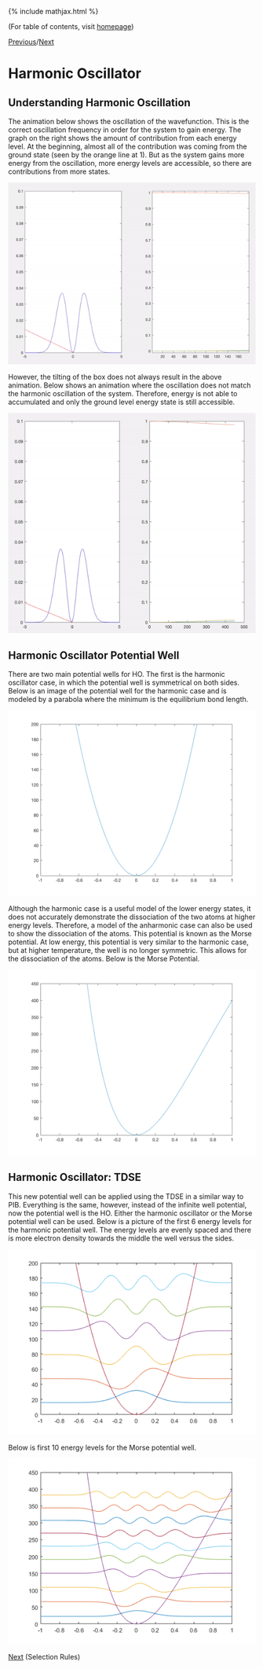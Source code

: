 {% include mathjax.html %}

(For table of contents, visit [homepage](/README.md))

[Previous](/Perturb.md)/[Next](/Selection_rules.md)

# Harmonic Oscillator

## Understanding Harmonic Oscillation

The animation below shows the oscillation of the wavefunction. This is the correct oscillation frequency in order for the system to gain energy. The graph on the right shows the amount of contribution from each energy level. At the beginning, almost all of the contribution was coming from the ground state (seen by the orange line at 1). But as the system gains more energy from the oscillation, more energy levels are accessible, so there are contributions from more states.

![oscillator](/oscillation.gif)

However, the tilting of the box does not always result in the above animation. Below shows an animation where the oscillation does not match the harmonic oscillation of the system. Therefore, energy is not able to accumulated and only the ground level energy state is still accessible.

![oscillator2](/oscillation2.gif)

## Harmonic Oscillator Potential Well

There are two main potential wells for HO. The first is the harmonic oscillator case, in which the potential well is symmetrical on both sides. Below is an image of the potential well for the harmonic case and is modeled by a parabola where the minimum is the equilibrium bond length.

![harmonic potential well](/harmonicPW.png)

Although the harmonic case is a useful model of the lower energy states, it does not accurately demonstrate the dissociation of the two atoms at higher energy levels. Therefore, a model of the anharmonic case can also be used to show the dissociation of the atoms. This potential is known as the Morse potential. At low energy, this potential is very similar to the harmonic case, but at higher temperature, the well is no longer symmetric. This allows for the dissociation of the atoms. Below is the Morse Potential.

![Morse potential well](/morsePW.png)

## Harmonic Oscillator: TDSE

This new potential well can be applied using the TDSE in a similar way to PIB. Everything is the same, however, instead of the infinite well potential, now the potential well is the HO. Either the harmonic oscillator or the Morse potential well can be used. Below is a picture of the first 6 energy levels for the harmonic potential well. The energy levels are evenly spaced and there is more electron density towards the middle the well versus the sides.

![HO_6](/HO_6.png)

Below is first 10 energy levels for the Morse potential well.

![morse_10](/Morse_10.png)

[Next](/Selection_rules.md) (Selection Rules)
